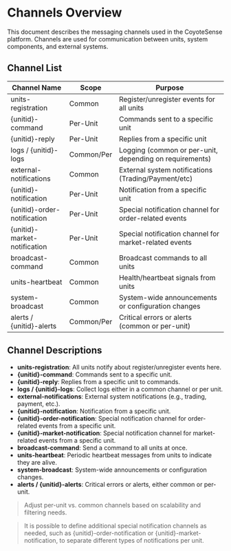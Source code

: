 # Channels Overview

This document describes the messaging channels used in the CoyoteSense platform. Channels are used for communication between units, system components, and external systems.

## Channel List

| Channel Name                  | Scope      | Purpose                                                        |
|-------------------------------|------------|----------------------------------------------------------------|
| units-registration            | Common     | Register/unregister events for all units                       |
| {unitid}-command              | Per-Unit   | Commands sent to a specific unit                               |
| {unitid}-reply                | Per-Unit   | Replies from a specific unit                                   |
| logs / {unitid}-logs          | Common/Per | Logging (common or per-unit, depending on requirements)        |
| external-notifications        | Common     | External system notifications (Trading/Payment/etc)            |
| {unitid}-notification         | Per-Unit   | Notification from a specific unit                              |
| {unitid}-order-notification   | Per-Unit   | Special notification channel for order-related events          |
| {unitid}-market-notification  | Per-Unit   | Special notification channel for market-related events         |
| broadcast-command             | Common     | Broadcast commands to all units                                |
| units-heartbeat               | Common     | Health/heartbeat signals from units                            |
| system-broadcast              | Common     | System-wide announcements or configuration changes             |
| alerts / {unitid}-alerts      | Common/Per | Critical errors or alerts (common or per-unit)                 |

## Channel Descriptions

- **units-registration**: All units notify about register/unregister events here.
- **{unitid}-command**: Commands sent to a specific unit.
- **{unitid}-reply**: Replies from a specific unit to commands.
- **logs / {unitid}-logs**: Collect logs either in a common channel or per unit.
- **external-notifications**: External system notifications (e.g., trading, payment, etc.).
- **{unitid}-notification**: Notification from a specific unit.
- **{unitid}-order-notification**: Special notification channel for order-related events from a specific unit.
- **{unitid}-market-notification**: Special notification channel for market-related events from a specific unit.
- **broadcast-command**: Send a command to all units at once.
- **units-heartbeat**: Periodic heartbeat messages from units to indicate they are alive.
- **system-broadcast**: System-wide announcements or configuration changes.
- **alerts / {unitid}-alerts**: Critical errors or alerts, either common or per-unit.

> Adjust per-unit vs. common channels based on scalability and filtering needs.

> It is possible to define additional special notification channels as needed, such as {unitid}-order-notification or {unitid}-market-notification, to separate different types of notifications per unit.

